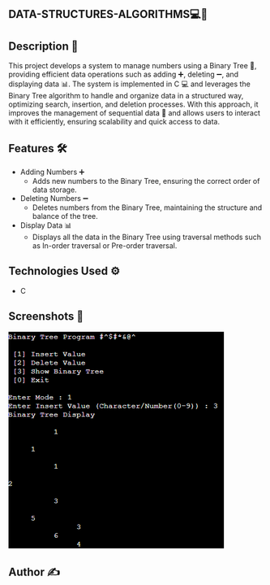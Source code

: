 ##  DATA-STRUCTURES-ALGORITHMS💻🔢

## Description 📝
This project develops a system to manage numbers using a Binary Tree 🌳, providing efficient data operations such as adding ➕, deleting ➖, and displaying data 📊. 
The system is implemented in C 💻 and leverages the Binary Tree algorithm to handle and organize data in a structured way, optimizing search, insertion, and deletion processes.
 With this approach, it improves the management of sequential data 🔢 and allows users to interact with it efficiently, ensuring scalability and quick access to data.

## Features 🛠️
- Adding Numbers ➕
    - Adds new numbers to the Binary Tree, ensuring the correct order of data storage.
- Deleting Numbers ➖
    - Deletes numbers from the Binary Tree, maintaining the structure and balance of the tree.
- Display Data 📊
    - Displays all the data in the Binary Tree using traversal methods such as In-order traversal or Pre-order traversal.

## Technologies Used ⚙️
- C
## Screenshots 📸
![  DATA-STRUCTURES-ALGORITHMS Screenshot](assets/images/command.png)
## Author ✍️

